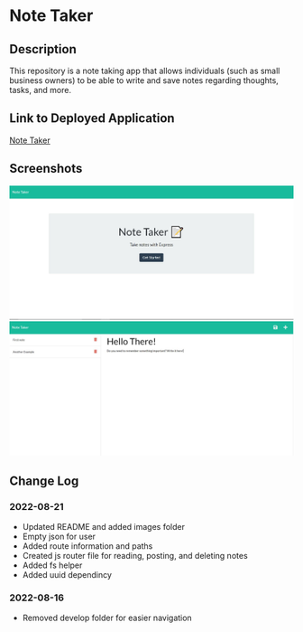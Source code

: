# Note Taker

## Description

This repository is a note taking app that allows individuals (such as small business owners) to be able to write and save notes regarding thoughts, tasks, and more.

## Link to Deployed Application

[Note Taker](https://intense-springs-99633.herokuapp.com/)

## Screenshots

![Welcome Page](images/welcomepage.JPG)
![Homepage with notes](images/homepage.JPG)

## Change Log

### 2022-08-21

* Updated README and added images folder
* Empty json for user
* Added route information and paths
* Created js router file for reading, posting, and deleting notes
* Added fs helper
* Added uuid dependincy

### 2022-08-16

* Removed develop folder for easier navigation